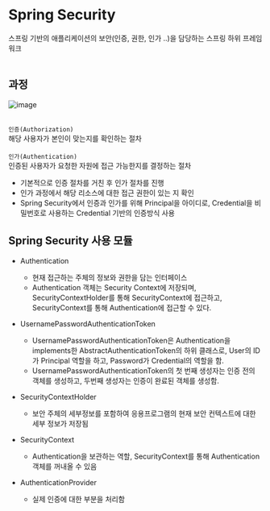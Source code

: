 # Spring Security
스프링 기반의 애플리케이션의 보안(인증, 권한, 인가 ..)을 담당하는 스프링 하위 프레임워크
<br><br>

## 과정 
![image](https://user-images.githubusercontent.com/86811852/155856914-d753fc07-c0ce-48c2-92c3-1b090acbf2df.png)
<br><br>
		                

`인증(Authorization)`
<br>
해당 사용자가 본인이 맞는지를 확인하는 절차<br><br>
`인가(Authentication)`
<br>
인증된 사용자가 요청한 자원에 접근 가능한지를 결정하는 절차

- 기본적으로 인증 절차를 거친 후 인가 절차를 진행
- 인가 과정에서 해당 리소스에 대한 접근 권한이 있는 지 확인
- Spring Security에서 인증과 인가를 위해 Principal을 아이디로, Credential을 비밀번호로 사용하는 Credential 기반의 인증방식 사용


## Spring Security 사용 모듈
* Authentication
  - 현재 접근하는 주체의 정보와 권한을 담는 인터페이스
  - Authentication 객체는 Security Context에 저장되며, SecurityContextHolder를 통해 SecurityContext에 접근하고, 
	SecurityContext를 통해 Authentication에 접근할 수 있다.


* UsernamePasswordAuthenticationToken
  - UsernamePasswordAuthenticationToken은 Authentication을 implements한 AbstractAuthenticationToken의 하위 클래스로, User의 ID가 Principal 역할을 하고, Password가 Credential의 역할을 함. 
  - UsernamePasswordAuthenticationToken의 첫 번째 생성자는 인증 전의 객체를 생성하고, 두번째 생성자는 인증이 완료된 객체를 생성함.

* SecurityContextHolder
  - 보안 주체의 세부정보를 포함하여 응용프로그램의 현재 보안 컨텍스트에 대한 세부 정보가 저장됨

* SecurityContext
  - Authentication을 보관하는 역할, SecurityContext를 통해 Authentication 객체를 꺼내올 수 있음

* AuthenticationProvider
  - 실제 인증에 대한 부분을 처리함
